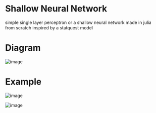 # Shallow Neural Network
simple single layer perceptron or a shallow neural network made in julia from scratch inspired by a statquest model

# Diagram
![image](https://github.com/user-attachments/assets/7b9988af-eb58-40f4-8a14-6f80489b06b4)

# Example
![image](https://github.com/user-attachments/assets/77a10a15-e03b-4551-a304-776a9b79549c)

![image](https://github.com/user-attachments/assets/09d5b49b-fd61-400f-abec-9eee739a33bb)

